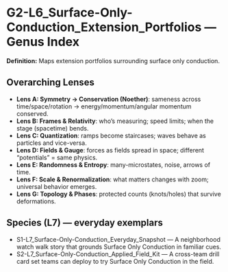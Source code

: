 # G2-L6_Surface-Only-Conduction_Extension_Portfolios — Genus Index
**Definition:** Maps extension portfolios surrounding surface only conduction.

## Overarching Lenses

- **Lens A: Symmetry -> Conservation (Noether)**: sameness across time/space/rotation → energy/momentum/angular momentum conserved.
- **Lens B: Frames & Relativity**: who’s measuring; speed limits; when the stage (spacetime) bends.
- **Lens C: Quantization**: ramps become staircases; waves behave as particles and vice-versa.
- **Lens D: Fields & Gauge**: forces as fields spread in space; different “potentials” = same physics.
- **Lens E: Randomness & Entropy**: many-microstates, noise, arrows of time.
- **Lens F: Scale & Renormalization**: what matters changes with zoom; universal behavior emerges.
- **Lens G: Topology & Phases**: protected counts (knots/holes) that survive deformations.

## Species (L7) — everyday exemplars
- S1-L7_Surface-Only-Conduction_Everyday_Snapshot — A neighborhood watch walk story that grounds Surface Only Conduction in familiar cues.
- S2-L7_Surface-Only-Conduction_Applied_Field_Kit — A cross-team drill card set teams can deploy to try Surface Only Conduction in the field.
